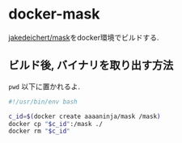 docker-mask
================================================================================
[jakedeichert/mask](https://github.com/jakedeichert/mask)をdocker環境でビルドする.

ビルド後, バイナリを取り出す方法
--------------------------------------------------------------------------------
`pwd` 以下に置かれるよ.
```sh
#!/usr/bin/env bash

c_id=$(docker create aaaaninja/mask /mask)
docker cp "$c_id":/mask ./
docker rm "$c_id"
```
